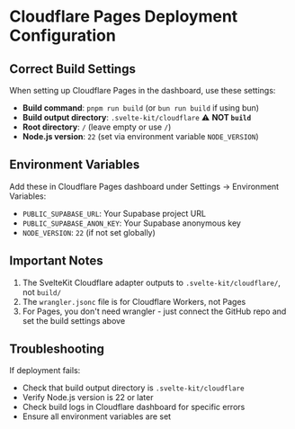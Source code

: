 # Cloudflare Pages Deployment Configuration

## Correct Build Settings

When setting up Cloudflare Pages in the dashboard, use these settings:

- **Build command**: `pnpm run build` (or `bun run build` if using bun)
- **Build output directory**: `.svelte-kit/cloudflare` ⚠️ **NOT `build`**
- **Root directory**: `/` (leave empty or use `/`)
- **Node.js version**: `22` (set via environment variable `NODE_VERSION`)

## Environment Variables

Add these in Cloudflare Pages dashboard under Settings → Environment Variables:

- `PUBLIC_SUPABASE_URL`: Your Supabase project URL
- `PUBLIC_SUPABASE_ANON_KEY`: Your Supabase anonymous key
- `NODE_VERSION`: `22` (if not set globally)

## Important Notes

1. The SvelteKit Cloudflare adapter outputs to `.svelte-kit/cloudflare/`, not `build/`
2. The `wrangler.jsonc` file is for Cloudflare Workers, not Pages
3. For Pages, you don't need wrangler - just connect the GitHub repo and set the build settings above

## Troubleshooting

If deployment fails:
- Check that build output directory is `.svelte-kit/cloudflare`
- Verify Node.js version is 22 or later
- Check build logs in Cloudflare dashboard for specific errors
- Ensure all environment variables are set

